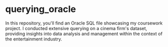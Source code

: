 # querying_oracle
In this repository, you'll find an Oracle SQL file showcasing my coursework project. I conducted extensive querying on a cinema firm's dataset, providing insights into data analysis and management within the context of the entertainment industry.
